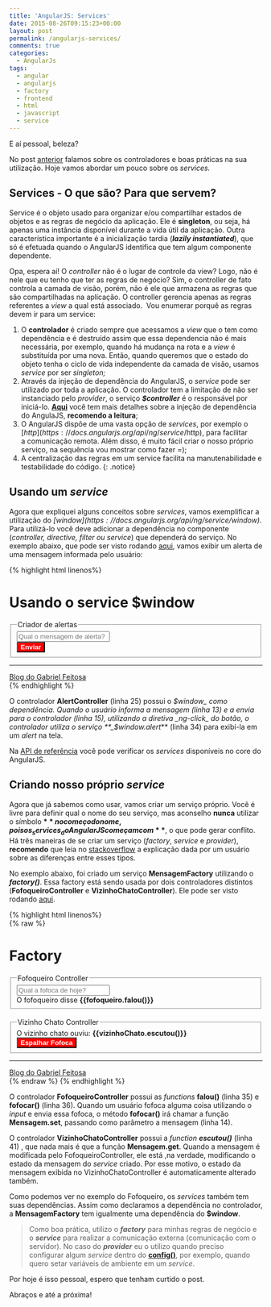 ```yaml
---
title: 'AngularJS: Services'
date: 2015-08-26T09:15:23+00:00
layout: post
permalink: /angularjs-services/
comments: true
categories:
  - AngularJs
tags:
  - angular
  - angularjs
  - factory
  - frontend
  - html
  - javascript
  - service
---
```

E aí pessoal, beleza?

No post [anterior](http://gabrielfeitosa.com/angularjs-controladores/) falamos sobre os controladores e boas práticas na sua utilização. Hoje vamos abordar um pouco sobre os _services._

## Services - O que são? Para que servem?

Service é o objeto usado para organizar e/ou compartilhar estados de objetos e as regras de negócio da aplicação. Ele é **singleton**, ou seja, há apenas uma instância disponível durante a vida útil da aplicação. Outra característica importante é a inicialização tardia (**_lazily instantiated_**), que só é efetuada quando o AngularJS identifica que tem algum componente dependente.

Opa, espera aí! O _controller_ não é o lugar de controle da view? Logo, não é nele que eu tenho que ter as regras de negócio? Sim, o controller de fato controla a camada de visão, porém, não é ele que armazena as regras que são compartilhadas na aplicação. O controller gerencia apenas as regras referentes a _view_ a qual está associado.  Vou enumerar porquê as regras devem ir para um service:
<!--more-->

1. O **controlador** é criado sempre que acessamos a _view_ que o tem como dependência e é destruído assim que essa dependencia não é mais necessária, por exemplo, quando há mudança na rota e a _view_ é substituída por uma nova. Então, quando queremos que o estado do objeto tenha o ciclo de vida independente da camada de visão, usamos _service_ por ser _singleton;_
2. Através da injeção de dependência do AngularJS, o _service_ pode ser utilizado por toda a aplicação. O controlador tem a limitação de não ser instanciado pelo _provider_, o serviço _**$controller**_ é o responsável por iniciá-lo. **[Aqui](https://github.com/angular/angular.js/wiki/Understanding-Dependency-Injection)** você tem mais detalhes sobre a injeção de dependência do AngulaJS, **recomendo a leitura**;
3. O AngularJS dispõe de uma vasta opção de _services_, por exemplo o [$http](https://docs.angularjs.org/api/ng/service/$http), para facilitar a comunicação remota. Além disso, é muito fácil criar o nosso próprio serviço, na sequência vou mostrar como fazer =);
4. A centralização das regras em um service facilita na manutenabilidade e testabilidade do código.
{: .notice} 
  
## Usando um _service_
  
Agora que expliquei alguns conceitos sobre _services_, vamos exemplificar a utilização do _[$window](https://docs.angularjs.org/api/ng/service/$window)_. Para utilizá-lo você deve adicionar a dependência no componente (_controller, directive, filter ou service_) que dependerá do serviço. No exemplo abaixo, que pode ser visto rodando [aqui](http://gabrielfeitosa.com/exemplos/angularjs/services/service_alert.html), vamos exibir um alerta de uma mensagem informada pelo usuário:

{% highlight html linenos%}       
<!DOCTYPE html>
<html ng-app="app">
<head>
    <meta charset="utf-8" />
    <title>Blog do Gabriel Feitosa</title>
</head>
<body>
    <h1>Usando o service $window</h1>
    <!--Declaração do controlador AlertController e definição do nome que será usado para utilização 'ctrl'-->
    <div ng-controller="AlertController as ctrl">
        <fieldset>
            <legend>Criador de alertas</legend>
            <input ng-model="ctrl.alerta.mensagem" placeholder="Qual o mensagem de alerta?" />
            <br>
            <button ng-click="ctrl.enviar()">Enviar</button>
        </fieldset>
    </div>
    <footer>
        <hr/>
        <a href="http://www.gabrielfeitosa.com"> Blog do Gabriel Feitosa</a>
    </footer>
    <script src="https://ajax.googleapis.com/ajax/libs/angularjs/1.4.3/angular.min.js"></script>
    <script>
        var app = angular.module('app', []);
        app.controller('AlertController', ['$window', function($window) {
            var self = this;
            self.alerta = {
                mensagem: ''
            };
            self.enviar = enviar;
            function enviar() {
                $window.alert('Mensagem criada : ' + self.alerta.mensagem);
            }
        }]);
    </script>
</body>
</html>
{% endhighlight %}   

O controlador **AlertController** (linha 25) possui o _$window_ como dependência. Quando o usuário informa a mensagem (linha 13) e a envia para o controlador (linha 15), utilizando a diretiva _ng-click_ do botão, o controlador utiliza o serviço **_$window.alert_** (linha 34) para exibí-la em um _alert_ na tela.
  
Na [API de referência](https://docs.angularjs.org/api) você pode verificar os _services_ disponíveis no core do AngularJS.

## Criando nosso próprio _service_
  
Agora que já sabemos como usar, vamos criar um serviço próprio. Você é livre para definir qual o nome do seu serviço, mas aconselho **nunca** utilizar o símbolo **$** no começo do nome, pois os _services_ do AngularJS começam com **$**, o que pode gerar conflito. Há três maneiras de se criar um serviço (_factory_, _service_ e _provider_), **recomendo** que leia no [stackoverflow](http://stackoverflow.com/questions/15666048/service-vs-provider-vs-factory) a explicação dada por um usuário sobre as diferenças entre esses tipos.

No exemplo abaixo, foi criado um serviço **MensagemFactory** utilizando o **_factory()_**. Essa factory está sendo usada por dois controladores distintos (**FofoqueiroController** e **VizinhoChatoController**). Ele pode ser visto rodando [aqui](http://gabrielfeitosa.com/exemplos/angularjs/services/service_fofoqueiro.html).

{% highlight html linenos%}  
{% raw %}
<!DOCTYPE html>
<html ng-app="app">
<head>
    <meta charset="utf-8" />
    <title>Blog do Gabriel Feitosa</title>
    <style type="text/css">
        button {
            background-color: red;
            color: white;
            font-weight: bold;
        }
    </style>
</head>
<body>
    <h1>Factory</h1>
    <div ng-controller="FofoqueiroController as fofoqueiro">
        <fieldset>
            <legend>Fofoqueiro Controller</legend>
            <input ng-model="mensagem" ng-change="fofoqueiro.fofocar(mensagem)" placeholder="Qual a fofoca de hoje?" />
            <br>
            <span>O fofoqueiro disse <b>{{fofoqueiro.falou()}}</b></span>
        </fieldset>
    </div>
    <br>
    <div ng-controller="VizinhoChatoController as vizinhoChato">
        <fieldset>
            <legend>Vizinho Chato Controller</legend>
            <span>O vizinho chato ouviu: <b>{{vizinhoChato.escutou()}}</b></span>
            <br>
            <button style="" ng-click="vizinhoChato.espalhaFofoca()">Espalhar Fofoca</button>
        </fieldset>
    </div>
    <footer>
        <hr/>
        <a href="http://www.gabrielfeitosa.com"> Blog do Gabriel Feitosa</a>
    </footer>
    <script src="https://ajax.googleapis.com/ajax/libs/angularjs/1.4.3/angular.min.js"></script>
    <script>
        var app = angular.module('app', []);
        app.controller('FofoqueiroController', ['MensagemFactory', function(Mensagem) {
            var self = this;
            self.falou = Mensagem.get;
            self.fofocar = Mensagem.set;
        }]);
        app.controller('VizinhoChatoController', ['MensagemFactory', function(Mensagem) {
            var self = this;
            self.escutou = Mensagem.get;
            self.espalhaFofoca = Mensagem.alertar;
        }]);
        app.factory('MensagemFactory', function($window) {
            var mensagem = {
                texto: ''
            };
            return {
                get: function() {
                    return mensagem.texto;
                },
                set: function(tx) {
                    mensagem.texto = tx;
                },
                alertar: function() {
                    $window.alert(mensagem.texto);
                }
            }
        });
    </script>
</body>
</html>
{% endraw %}
{% endhighlight %}

O controlador **FofoqueiroController** possui as _functions_ **falou()** (linha 35) e **fofocar()** (linha 36). Quando um usuário fofoca alguma coisa utilizando o _input_ e envia essa fofoca, o método **fofocar()** irá chamar a função **Mensagem.set**, passando como parâmetro a mensagem (linha 14).

O controlador **VizinhoChatoController** possui a _function **escutou()**_ (linha 41) , que nada mais é que a função **Mensagem.get**. Quando a mensagem é modificada pelo FofoqueiroController, ele está ,na verdade, modificando o estado da mensagem do _service_ criado. Por esse motivo, o estado da mensagem exibida no VizinhoChatoController é automaticamente alterado também.

Como podemos ver no exemplo do Fofoqueiro, os _services_ também tem suas dependências. Assim como declaramos a dependência no controlador, a **MensagemFactory** tem igualmente uma dependência do **$window**.
  
> Como boa prática, utilizo o _**factory**_ para minhas regras de negócio e o _**service**_ para realizar a comunicação externa (comunicação com o servidor). No caso do _**provider**_ eu o utilizo quando preciso configurar algum _service_ dentro do **[config()](https://docs.angularjs.org/api/ng/type/angular.Module)**, por exemplo, quando quero setar variáveis de ambiente em um _service_.

Por hoje é isso pessoal, espero que tenham curtido o post.

Abraços e até a próxima!
